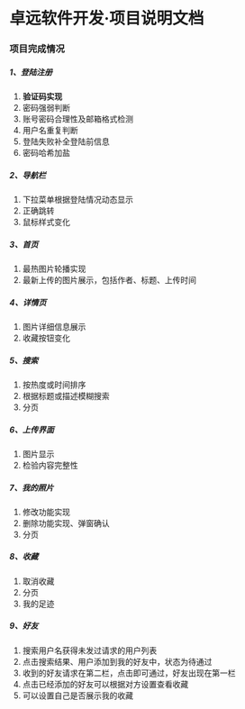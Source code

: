卓远软件开发·项目说明文档
====

### 项目完成情况

##### 1、登陆注册

1. **验证码实现**
2. 密码强弱判断
3. 账号密码合理性及邮箱格式检测
4. 用户名重复判断
5. 登陆失败补全登陆前信息
6. 密码哈希加盐

##### 2、导航栏

1. 下拉菜单根据登陆情况动态显示
2. 正确跳转
3. 鼠标样式变化

##### 3、首页

1. 最热图片轮播实现
2. 最新上传的图片展示，包括作者、标题、上传时间

##### 4、详情页

1. 图片详细信息展示
2. 收藏按钮变化

##### 5、搜索

1. 按热度或时间排序
2. 根据标题或描述模糊搜索
3. 分页

##### 6、上传界面

1. 图片显示
2. 检验内容完整性

##### 7、我的照片

1. 修改功能实现
2. 删除功能实现、弹窗确认
3. 分页

##### 8、收藏

1. 取消收藏
2. 分页
3. 我的足迹

##### 9、好友

1. 搜索用户名获得未发过请求的用户列表
2. 点击搜索结果、用户添加到我的好友中，状态为待通过
3. 收到的好友请求在第二栏，点击即可通过，好友出现在第一栏
4. 点击已经添加的好友可以根据对方设置查看收藏
5. 可以设置自己是否展示我的收藏

